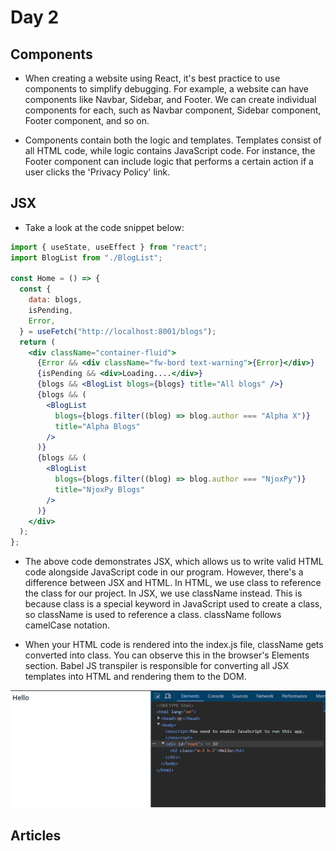 # Day 2

## Components

- When creating a website using React, it's best practice to use components to simplify debugging. For example, a website can have components like Navbar, Sidebar, and Footer. We can create individual components for each, such as Navbar component, Sidebar component, Footer component, and so on.

- Components contain both the logic and templates. Templates consist of all HTML code, while logic contains JavaScript code. For instance, the Footer component can include logic that performs a certain action if a user clicks the 'Privacy Policy' link.

## JSX

- Take a look at the code snippet below:

```jsx
import { useState, useEffect } from "react";
import BlogList from "./BlogList";

const Home = () => {
  const {
    data: blogs,
    isPending,
    Error,
  } = useFetch("http://localhost:8001/blogs");
  return (
    <div className="container-fluid">
      {Error && <div className="fw-bord text-warning">{Error}</div>}
      {isPending && <div>Loading....</div>}
      {blogs && <BlogList blogs={blogs} title="All blogs" />}
      {blogs && (
        <BlogList
          blogs={blogs.filter((blog) => blog.author === "Alpha X")}
          title="Alpha Blogs"
        />
      )}
      {blogs && (
        <BlogList
          blogs={blogs.filter((blog) => blog.author === "NjoxPy")}
          title="NjoxPy Blogs"
        />
      )}
    </div>
  );
};
```

- The above code demonstrates JSX, which allows us to write valid HTML code alongside JavaScript code in our program. However, there's a difference between JSX and HTML. In HTML, we use class to reference the class for our project. In JSX, we use className instead. This is because class is a special keyword in JavaScript used to create a class, so className is used to reference a class. className follows camelCase notation.

- When your HTML code is rendered into the index.js file, className gets converted into class. You can observe this in the browser's Elements section. Babel JS transpiler is responsible for converting all JSX templates into HTML and rendering them to the DOM.

![Browser Console className](/assets/Browser%20Console%20className.PNG)

## Articles
